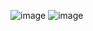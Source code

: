 ![image](https://github.com/user-attachments/assets/0ae409ac-2787-4e84-8611-2ed6a1e9c6e2)
![image](https://github.com/user-attachments/assets/5668ade8-c6f9-4047-a220-ba0dcf679cba)
